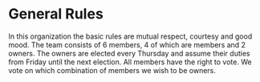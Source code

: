 # General Rules
In this organization the basic rules are mutual respect, courtesy and good mood.
The team consists of 6 members, 4 of which are members and 2 owners.
The owners are elected every Thursday and assume their duties from Friday until the next election.
All members have the right to vote. We vote on which combination of members we wish to be owners.
